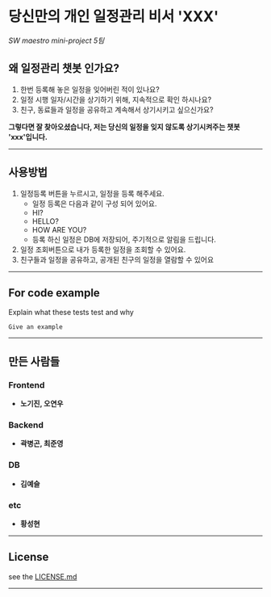# 당신만의 개인 일정관리 비서 'XXX'

*SW maestro mini-project 5팀*

## 왜 일정관리 챗봇 인가요?

1. 한번 등록해 놓은 일정을 잊어버린 적이 있나요?
2. 일정 시행 일자/시간을 상기하기 위해, 지속적으로 확인 하시나요?
3. 친구, 동료들과 일정을 공유하고 계속해서 상기시키고 싶으신가요?
   
**그렇다면 잘 찾아오셨습니다, 저는 당신의 일정을 잊지 않도록 상기시켜주는 챗봇 'xxx'입니다.**

****
## 사용방법
1. 일정등록 버튼을 누르시고, 일정을 등록 해주세요.  
    - 일정 등록은 다음과 같이 구성 되어 있어요.
    - HI?
    - HELLO?
    - HOW ARE YOU?
    - 등록 하신 일정은 DB에 저장되어, 주기적으로 알림을 드립니다.
2. 일정 조회버튼으로 내가 등록한 일정을 조회할 수 있어요.
3. 친구들과 일정을 공유하고, 공개된 친구의 일정을 열람할 수 있어요

****
## For code example

Explain what these tests test and why

```
Give an example
```

****
## 만든 사람들

### Frontend
* **노기진, 오연우**
### Backend
* **곽병곤, 최준영**
### DB
* **김예슬**
### etc
* **황성현**
****

## License

see the [LICENSE.md](LICENSE.md)
****
